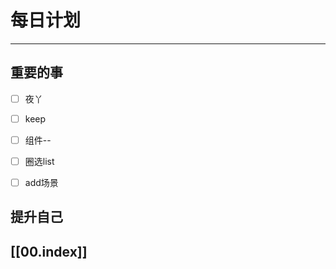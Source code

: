 
# 每日计划
---
## 重要的事

- [ ]    夜丫
- [ ]   keep
- [ ]   组件--
- [ ] 圈选list
- [ ] add场景



## 提升自己

  



## [[00.index]]










